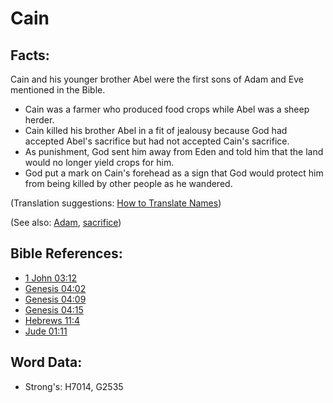 # Cain #

## Facts: ##

Cain and his younger brother Abel were the first sons of Adam and Eve mentioned in the Bible.

* Cain was a farmer who produced food crops while Abel was a sheep herder.
* Cain killed his brother Abel in a fit of jealousy because God had accepted Abel's sacrifice but had not accepted Cain's sacrifice.
* As punishment, God sent him away from Eden and told him that the land would no longer yield crops for him.
* God put a mark on Cain's forehead as a sign that God would protect him from being killed by other people as he wandered.

(Translation suggestions: [How to Translate Names](rc://en/ta/man/translate/translate-names))

(See also: [Adam](../names/adam.md), [sacrifice](../other/sacrifice.md))

## Bible References: ##

* [1 John 03:12](rc://en/tn/help/1jn/03/12)
* [Genesis 04:02](rc://en/tn/help/gen/04/02)
* [Genesis 04:09](rc://en/tn/help/gen/04/09)
* [Genesis 04:15](rc://en/tn/help/gen/04/15)
* [Hebrews 11:4](rc://en/tn/help/heb/11/04)
* [Jude 01:11](rc://en/tn/help/jud/01/11)

## Word Data: ##

* Strong's: H7014, G2535
